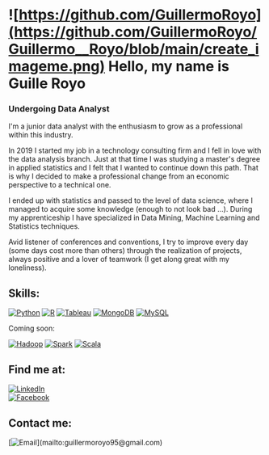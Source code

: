 # ![https://github.com/GuillermoRoyo](https://github.com/GuillermoRoyo/Guillermo__Royo/blob/main/create_imageme.png) Hello, my name is Guille Royo
### Undergoing Data Analyst





I'm a junior data analyst with the enthusiasm to grow as a professional within this industry.

In 2019 I started my job in a technology consulting firm and I fell in love with the data analysis branch. Just at that time I was studying a master's degree in applied statistics and I felt that I wanted to continue down this path. That is why I decided to make a professional change from an economic perspective to a technical one.

I ended up with statistics and passed to the level of data science, where I managed to acquire some knowledge (enough to not look bad ...). During my apprenticeship I have specialized in Data Mining, Machine Learning and Statistics techniques.

Avid listener of conferences and conventions, I try to improve every day (some days cost more than others) through the realization of projects, always positive and a lover of teamwork (I get along great with my loneliness).

## Skills:
[![Python](https://img.shields.io/badge/Python-yellow?style=for-the-badge&logo=python&logoColor=yellow&labelColor=black)]()
[![R](https://img.shields.io/badge/R-blue?style=for-the-badge&logo=R&logoColor=blue&labelColor=black)]()
[![Tableau](https://img.shields.io/badge/Tableau-Tableau?style=for-the-badge&logo=Tableau&logoColor=white&labelColor=101010)]()
[![MongoDB](https://img.shields.io/badge/MongoDB-47A248?style=for-the-badge&logo=mongodb&logoColor=white&labelColor=101010)]()
[![MySQL](https://img.shields.io/badge/MySQL-4479A1?style=for-the-badge&logo=mysql&logoColor=white&labelColor=101010)]()

Coming soon:

[![Hadoop](https://img.shields.io/badge/Hadoop-yellow?style=for-the-badge&logo=Hadoop&logoColor=white&labelColor=101010)]()
[![Spark](https://img.shields.io/badge/Spark-yellow?style=for-the-badge&logo=Spark&logoColor=white&labelColor=101010)]()
[![Scala](https://img.shields.io/badge/Scala-Scala?style=for-the-badge&logo=Scala&logoColor=white&labelColor=101010)]()

## Find me at:
[![LinkedIn](https://img.shields.io/badge/LinkedIn-Guillermo_Royo-0077B5?style=for-the-badge&logo=linkedin&logoColor=white&labelColor=101010)](https://www.linkedin.com/in/guillermo-royo-serrano/)
</br>
[![Facebook](https://img.shields.io/badge/Facebook-@guille_royo-1877F2?style=for-the-badge&logo=facebook&logoColor=white&labelColor=101010)](https://www.facebook.com/guille.royo.9)
</br>

## Contact me:
[![Email](https://img.shields.io/badge/guillermoroyo95@gmail.com-my_personal_email_(quick_response)-D14836?style=for-the-badge&logo=gmail&logoColor=white&labelColor=101010)](mailto:guillermoroyo95@gmail.com)

